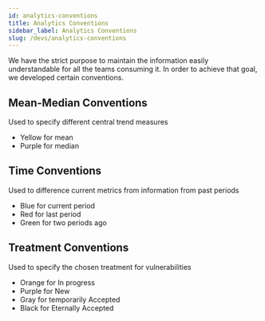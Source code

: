 ```yaml
---
id: analytics-conventions
title: Analytics Conventions
sidebar_label: Analytics Conventions
slug: /devs/analytics-conventions
---
```


We have the strict purpose to maintain the information easily understandable for
all the teams consuming  it. In order to achieve that goal, we developed certain
conventions.

## Mean-Median Conventions
Used to specify different central trend measures

- Yellow for mean
- Purple for median

## Time Conventions
Used to difference current metrics from information from past periods

- Blue for current period
- Red for last period
- Green for two periods ago

## Treatment Conventions
Used to specify the chosen treatment for vulnerabilities

- Orange for In progress
- Purple for New
- Gray for temporarily Accepted
- Black for Eternally Accepted
